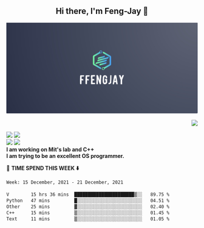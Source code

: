 <h2 align="center"> Hi there, I'm Feng-Jay 👋 </h2>  

![](https://github.com/Feng-Jay/DataStruct/blob/master/Image/1.png)  

<img align="right" src="https://github-readme-stats.vercel.app/api?username=Feng-Jay&show_icons=true&icon_color=CE1D2D&text_color=718096&bg_color=ffffff&hide_title=true" />


&emsp;

![](https://visitor-badge.glitch.me/badge?page_id=Feng-Jay.readme)
![](https://img.shields.io/badge/Concentrate-Cpp-blue)  
![](https://img.shields.io/badge/Rust-primer-orange)
![](https://img.shields.io/badge/Target-OS-9cf)  
**I am working on Mit's lab and C++**  
**I am trying to be an excellent OS programmer.**  


📘 **TIME SPEND THIS WEEK ⬇️**
<!--START_SECTION:waka-->
```text
Week: 15 December, 2021 - 21 December, 2021

V        15 hrs 36 mins  ██████████████████████▒░░   89.75 % 
Python   47 mins         █░░░░░░░░░░░░░░░░░░░░░░░░   04.51 % 
Other    25 mins         ▓░░░░░░░░░░░░░░░░░░░░░░░░   02.40 % 
C++      15 mins         ▒░░░░░░░░░░░░░░░░░░░░░░░░   01.45 % 
Text     11 mins         ▒░░░░░░░░░░░░░░░░░░░░░░░░   01.05 % 
```
<!--END_SECTION:waka-->
